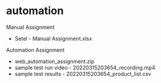 # automation

Manual Assignment
- Setel - Manual Assignment.xlsx

Automation Assignment
- web_automation_assignment.zip
- sample test run video - 20220315203654_recording.mp4
- sample test results - 20220315203654_product_list.csv
